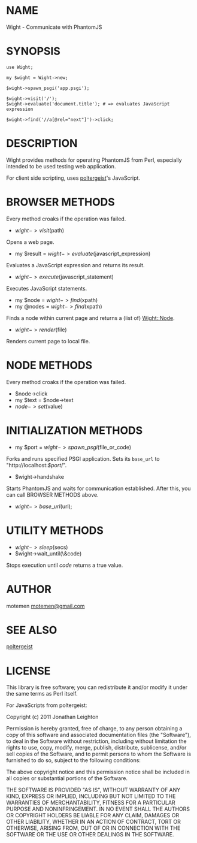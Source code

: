 # NAME

Wight - Communicate with PhantomJS

# SYNOPSIS

    use Wight;

    my $wight = Wight->new;

    $wight->spawn_psgi('app.psgi');

    $wight->visit('/');
    $wight->evaluate('document.title'); # => evaluates JavaScript expression

    $wight->find('//a[@rel="next"]')->click;

# DESCRIPTION

Wight provides methods for operating PhantomJS from Perl,
especially intended to be used testing web application.

For client side scripting, uses [poltergeist](https://github.com/jonleighton/poltergeist)'s JavaScript.

# BROWSER METHODS

Every method croaks if the operation was failed.

- $wight->visit($path)

Opens a web page.

- my $result = $wight->evaluate($javascript\_expression)

Evaluates a JavaScript expression and returns its result.

- $wight->execute($javascript\_statement)

Executes JavaScript statements.

- my $node  = $wight->find($xpath)
- my @nodes = $wight->find($xpath)

Finds a node within current page and returns a (list of) [Wight::Node](http://search.cpan.org/perldoc?Wight::Node).

- $wight->render($file)

Renders current page to local file.

# NODE METHODS

Every method croaks if the operation was failed.

- $node->click
- my $text = $node->text
- $node->set($value)

# INITIALIZATION METHODS

- my $port = $wight->spawn\_psgi($file\_or\_code)

Forks and runs specified PSGI application.
Sets its `base_url` to "http://localhost:_$port_/".

- $wight->handshake

Starts PhantomJS and waits for communication established.
After this, you can call BROWSER METHODS above.

- $wight->base\_url($url);

# UTILITY METHODS

- $wight->sleep($secs)
- $wight->wait\_until(\\&code)

Stops execution until _code_ returns a true value.

# AUTHOR

motemen <motemen@gmail.com>

# SEE ALSO

[poltergeist](https://github.com/jonleighton/poltergeist)

# LICENSE

This library is free software; you can redistribute it and/or modify
it under the same terms as Perl itself.

For JavaScripts from poltergeist:

Copyright (c) 2011 Jonathan Leighton

Permission is hereby granted, free of charge, to any person obtaining
a copy of this software and associated documentation files (the
"Software"), to deal in the Software without restriction, including
without limitation the rights to use, copy, modify, merge, publish,
distribute, sublicense, and/or sell copies of the Software, and to
permit persons to whom the Software is furnished to do so, subject to
the following conditions:

The above copyright notice and this permission notice shall be
included in all copies or substantial portions of the Software.

THE SOFTWARE IS PROVIDED "AS IS", WITHOUT WARRANTY OF ANY KIND,
EXPRESS OR IMPLIED, INCLUDING BUT NOT LIMITED TO THE WARRANTIES OF
MERCHANTABILITY, FITNESS FOR A PARTICULAR PURPOSE AND
NONINFRINGEMENT. IN NO EVENT SHALL THE AUTHORS OR COPYRIGHT HOLDERS BE
LIABLE FOR ANY CLAIM, DAMAGES OR OTHER LIABILITY, WHETHER IN AN ACTION
OF CONTRACT, TORT OR OTHERWISE, ARISING FROM, OUT OF OR IN CONNECTION
WITH THE SOFTWARE OR THE USE OR OTHER DEALINGS IN THE SOFTWARE.